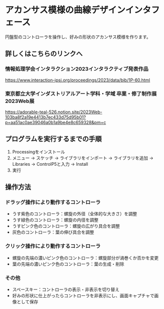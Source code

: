 # アカンサス模様の曲線デザインインタフェース
円盤型のコントローラを操作し、好みの形状のアカンサス模様を作ります。
## 詳しくはこちらのリンクへ
### 情報処理学会インタラクション2023インタラクティブ発表作品
https://www.interaction-ipsj.org/proceedings/2023/data/bib/1P-60.html

### 東京都立大学インダストリアルアート学科・学域 卒業・修了制作展2023Web展
https://adorable-teal-526.notion.site/2023Web-103ba8f2a19e4413b7ec433d75d95b01?p=aa51ac0ae39046a0b1a9be4e8c659328&pm=c

## プログラムを実行するまでの手順
1. Processingをインストール
2. メニュー → スケッチ → ライブラリをインポート → ライブラリを追加 → Libraries → ControlP5と入力 → Install
3. 実行

## 操作方法
### ドラッグ操作により動作するコントローラ
- うす紫色のコントローラ：螺旋の外径（全体的な大きさ）を調整
- うす緑色のコントローラ：螺旋の内径を調整
- うすピンク色のコントローラ：螺旋の広がり具合を調整
- 灰色のコントローラ：葉の伸び具合を調整
### クリック操作により動作するコントローラ
- 螺旋の先端の濃いピンク色のコントローラ：螺旋部分が渦巻くか否かを変更
- 葉の先端の濃いピンク色のコントローラ：葉の生成・削除
### その他
- スペースキー：コントローラの表示・非表示を切り替え
- 好みの形状に仕上がったらコントローラを非表示にし、画面キャプチャで画像として保存
